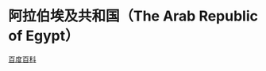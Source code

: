 # 阿拉伯埃及共和国（The Arab Republic of Egypt）

[百度百科](https://baike.baidu.com/item/%E5%9F%83%E5%8F%8A/158267)